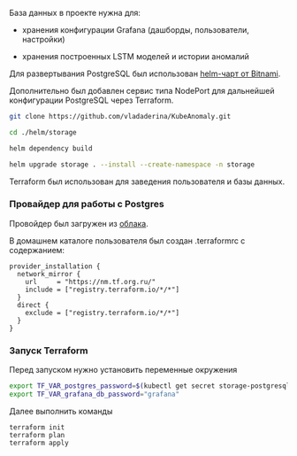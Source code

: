 База данных в проекте нужна для:

 - хранения конфигурации Grafana (дашборды, пользователи, настройки)

 - хранения построенных LSTM моделей и истории аномалий

Для развертывания PostgreSQL был использован [helm-чарт от Bitnami](https://github.com/bitnami/charts/tree/main/bitnami/postgresql).

Дополнительно был добавлен сервис типа NodePort для дальнейшей конфигурации PostgreSQL через Terraform.

```bash
git clone https://github.com/vladaderina/KubeAnomaly.git

cd ./helm/storage

helm dependency build

helm upgrade storage . --install --create-namespace -n storage

```
Terraform был использован для заведения пользователя и базы данных.

### Провайдер для работы с Postgres

Провойдер был загружен из [облака](https://tf.org.ru/).

В домашнем каталоге пользователя был создан .terraformrc с содержанием:

```
provider_installation {
  network_mirror {
    url     = "https://nm.tf.org.ru/"
    include = ["registry.terraform.io/*/*"]
  }
  direct {
    exclude = ["registry.terraform.io/*/*"]
  }
}
```

### Запуск Terraform

Перед запуском нужно установить переменные окружения

```bash
export TF_VAR_postgres_password=$(kubectl get secret storage-postgresql -n storage -o jsonpath="{.data.postgres-password}" | base64 --decode)
export TF_VAR_grafana_db_password="grafana"
```

Далее выполнить команды

```
terraform init
terraform plan
terraform apply
```